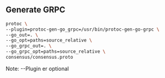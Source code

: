 ## Generate GRPC

```sh
protoc \
--plugin=protoc-gen-go_grpc=/usr/bin/protoc-gen-go-grpc \
--go_out=. \
--go_opt=paths=source_relative \
--go_grpc_out=. \
--go_grpc_opt=paths=source_relative \
consensus/consensus.proto
```

Note:
--Plugin er optional
